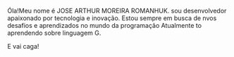 Óla!Meu nome é JOSE ARTHUR MOREIRA ROMANHUK.
sou desenvolvedor apaixonado por tecnologia e inovação.
Estou sempre em busca de nvos desafios e aprendizados
 no mundo da programação
 Atualmente to aprendendo sobre linguagem G.

E vai caga! 

